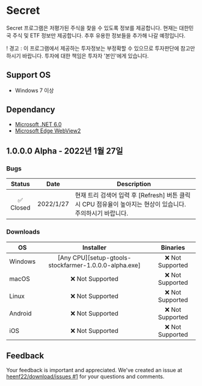 # Secret

Secret 프로그램은 저평가된 주식을 찾을 수 있도록 정보를 제공합니다. 현재는 대한민국 주식 및 ETF 정보만 제공합니다. 추후 유용한 정보들을 추가해 나갈 예정입니다.

! 경고 : 이 프로그램에서 제공하는 투자정보는 부정확할 수 있으므로 투자판단에 참고만 하시기 바랍니다. 투자에 대한 책임은 투자자 '본인'에게 있습니다.

## Support OS

- Windows 7 이상

## Dependancy

- [Microsoft .NET 6.0][download-dotnet-6.0.1-desktop-runtime]
- [Microsoft Edge WebView2][download-webview2]

## 1.0.0.0 Alpha - 2022년 1월 27일

### Bugs

| Status | Date   | Description |
| :----: | :----: | ----------- |
| ✅ Closed | 2022/1/27 | 현재 트리 검색어 입력 후 [Refresh] 버튼 클릭시 CPU 점유율이 높아지는 현상이 있습니다. 주의하시기 바랍니다. |

### Downloads

| OS        | Installer | Binaries |
| --------- | :-------: | :------: |
| Windows   | [Any CPU][setup-gtools-stockfarmer-1.0.0.0-alpha.exe] | ❌ Not Supported |
| macOS     | ❌ Not Supported | ❌ Not Supported |
| Linux     | ❌ Not Supported | ❌ Not Supported |
| Android   | ❌ Not Supported | ❌ Not Supported |
| iOS       | ❌ Not Supported | ❌ Not Supported |

## Feedback

Your feedback is important and appreciated. We've created an issue at [heenf22/download/issues #1](https://github.com/heenf22/download/issues/1) for your questions and comments.

[//]: # ( Download link )
[setup-gtools-secret-1.0.0.0-alpha.exe]: https://github.com/heenf22/download/blob/main/secret/alpha/setup-gtools-secret-1.0.0.0-alpha.exe

[//]: # ( Dependancy link )
[download-dotnet-6.0.1-desktop-runtime]: https://dotnet.microsoft.com/en-us/download/dotnet/6.0
[download-webview2]: https://developer.microsoft.com/en-us/microsoft-edge/webview2/